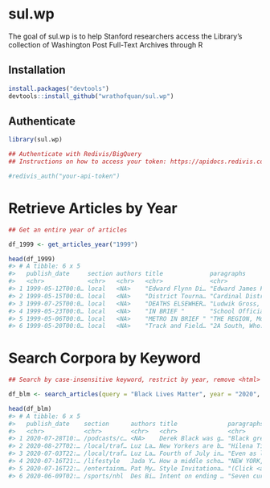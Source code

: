 
<!-- README.md is generated from README.Rmd. Please edit that file -->

# sul.wp

<!-- badges: start -->
<!-- badges: end -->

The goal of sul.wp is to help Stanford researchers access the Library’s
collection of Washington Post Full-Text Archives through R

## Installation

``` r
install.packages("devtools")
devtools::install_github("wrathofquan/sul.wp")
```

## Authenticate

``` r
library(sul.wp)

## Authenticate with Redivis/BigQuery 
## Instructions on how to access your token: https://apidocs.redivis.com/authorization

#redivis_auth("your-api-token")
```

# Retrieve Articles by Year

``` r
## Get an entire year of articles

df_1999 <- get_articles_year("1999")

head(df_1999)
#> # A tibble: 6 x 5
#>   publish_date     section authors title             paragraphs                 
#>   <chr>            <chr>   <chr>   <chr>             <chr>                      
#> 1 1999-05-12T00:0… local   <NA>    "Edward Flynn Di… "Edward James Flynn, 84, w…
#> 2 1999-05-15T00:0… local   <NA>    "District Tourna… "Cardinal District, Stonew…
#> 3 1999-07-25T00:0… local   <NA>    "DEATHS ELSEWHER… "Ludwik Gross, Cancer Rese…
#> 4 1999-05-23T00:0… local   <NA>    "IN BRIEF "       "School Officials Talk Saf…
#> 5 1999-05-06T00:0… local   <NA>    "METRO IN BRIEF " "THE REGION, Md. Urges Nit…
#> 6 1999-05-20T00:0… local   <NA>    "Track and Field… "2A South, Who: Atholton, …
```

# Search Corpora by Keyword

``` r
## Search by case-insensitive keyword, restrict by year, remove <html> formatting from articles

df_blm <- search_articles(query = "Black Lives Matter", year = "2020", strip_html = FALSE)

head(df_blm)
#> # A tibble: 6 x 5
#>   publish_date    section      authors title              paragraphs            
#>   <chr>           <chr>        <chr>   <chr>              <chr>                 
#> 1 2020-07-28T10:… /podcasts/c… <NA>    Derek Black was g… "Black grew up in a f…
#> 2 2020-08-27T02:… /local/traf… Luz La… New Yorkers are b… "Hilena Tibebe is ped…
#> 3 2020-07-03T22:… /local/traf… Luz La… Fourth of July in… "Even as local offici…
#> 4 2020-07-16T21:… /lifestyle   Jada Y… How a middle scho… "NEW YORK, — A gold S…
#> 5 2020-07-16T22:… /entertainm… Pat My… Style Invitationa… "(Click <a href=\"#re…
#> 6 2020-06-09T02:… /sports/nhl  Des Bi… Intent on ending … "Seven current and fo…
```

<!-- What is special about using `README.Rmd` instead of just `README.md`? You can include R chunks like so: -->
<!-- ```{r cars} -->
<!-- summary(cars) -->
<!-- ``` -->
<!-- You'll still need to render `README.Rmd` regularly, to keep `README.md` up-to-date. `devtools::build_readme()` is handy for this. You could also use GitHub Actions to re-render `README.Rmd` every time you push. An example workflow can be found here: <https://github.com/r-lib/actions/tree/master/examples>. -->
<!-- You can also embed plots, for example: -->
<!-- ```{r pressure, echo = FALSE} -->
<!-- plot(pressure) -->
<!-- ``` -->
<!-- In that case, don't forget to commit and push the resulting figure files, so they display on GitHub and CRAN. -->
